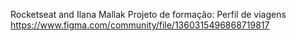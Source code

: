 Rocketseat and Ilana Mallak
Projeto de formação: Perfil de viagens
https://www.figma.com/community/file/1360315496868719817
